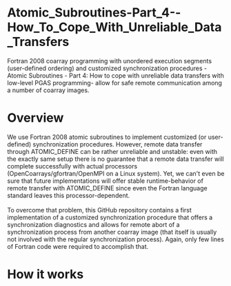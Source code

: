 # Atomic_Subroutines-Part_4--How_To_Cope_With_Unreliable_Data_Transfers
 Fortran 2008 coarray programming with unordered execution segments (user-defined ordering) and customized synchronization procedures - Atomic Subroutines - Part 4: How to cope with unreliable data transfers with low-level PGAS programming- allow for safe remote communication among a number of coarray images.

# Overview
We use Fortran 2008 atomic subroutines to implement customized (or user-defined) synchronization procedures. However, remote data transfer through ATOMIC_DEFINE can be rather unreliable and unstable: even with the exactly same setup there is no guarantee that a remote data transfer will complete successfully with actual processors (OpenCoarrays/gfortran/OpenMPI on a Linux system). Yet, we can't even be sure that future implementations will offer stable runtime-behavior of remote transfer with ATOMIC_DEFINE since even the Fortran language standard leaves this processor-dependent.<br />
<br />
To overcome that problem, this GitHub repository contains a first implementation of a customized synchronization procedure that offers a synchronization diagnostics and allows for remote abort of a synchronization process from another coarray image (that itself is usually not involved with the regular synchronization process). Again, only few lines of Fortran code were required to accomplish that. <br />

# How it works
